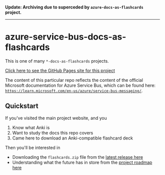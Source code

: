 **Update: Archiving due to superceded by `azure-docs-as-flashcards` project.**

---

# azure-service-bus-docs-as-flashcards

This is one of many `*-docs-as-flashcards` projects.

[Click here to see the GitHub Pages site for this project](https://asa55.github.io/docs-as-flashcards/)

The content of this particular repo reflects the content of the official Microsoft documentation for Azure Service Bus, which can be found here: [`https://learn.microsoft.com/en-us/azure/service-bus-messaging/`](https://learn.microsoft.com/en-us/azure/service-bus-messaging/).

## Quickstart

If you've visited the main project website, and you

1. Know what Anki is
2. Want to study the docs this repo covers
3. Came here to download an Anki-compatible flashcard deck

Then you'll be interested in 

- Downloading the `flashcards.zip` file from the [latest release here](https://github.com/asa55/azure-service-bus-docs-as-flashcards/releases/)
- Understanding what the future has in store from the [project roadmap here](https://github.com/users/asa55/projects/8)
